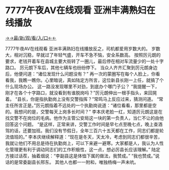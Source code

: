 # 7777午夜AV在线观看 亚洲丰满熟妇在线播放

<a href="https://senfoop.com">→→最/新/观/看/入/口←←</a>



7777午夜AV在线观看 亚洲丰满熟妇在线播放反之，司机都爱用岁数大的。
岁数大，相对沉稳，早就过了年轻气盛，开车不急不恼，安全系数高。
按照厉元朗的要求，老钱开着车在县城主要大街转了一圈儿，最后停在相对车流量少的一处十字路口。
厉元朗下车后，其他七辆车也纷纷停下。
当众人齐齐汇聚到厉元朗身边后，他便问道：“诸位发现什么问题没有？”
再一次的蒙圈写在每个人脸上，你看看我，我瞧一瞧你。心里暗说，真如陆定方所言，这位新县长刚一上任，就搞了个什么现场办公。
这一路没发现哪里不对劲，到底办个哪门子公？
“我提醒一下，刚才在各个十字路口，就没看到有谁脱岗吗？”厉元朗伸出一根手指头，来回晃着。
“县长，你是指执勤岗上没有交警指挥？”常鸣马上反应过来，猜测问道。
“常主任所言正是。”厉元朗指着不远处的一个执勤岗说道：“诸位看看，那里都是空的。我想问的是，交警每天上岗多长时间？”
李本庆老脸一红，知道厉元朗这是在找交警不在岗位的毛病。他作为主管公安局这一块的第一负责人，当仁不让的由他回答这个问题。
“是这样，正常来讲，交警工作时间是早七点至晚七点，晚上查酒驾的话，还要加班。我们没有节假日，全年三百六十五天都在工作，同志们都是轮流值班的。”
李本庆继续解释道：“现在是冬天，天太冷，考虑到同志们都很辛苦，我就让他们不用总是待在执勤岗上，可以下来避一避寒。大家都是人，我认为人性化管理更有利于调动同志们的工作积极性，这一点，想必厉县长应该理解。”
陆定方接过话茬，抽着烟说：“李副县这是体恤下属的做法，我赞成。”
“我也赞成。”说话的是常委副县长邢东。
其他人也都一一附和，唯独杨梅一声未吭。
